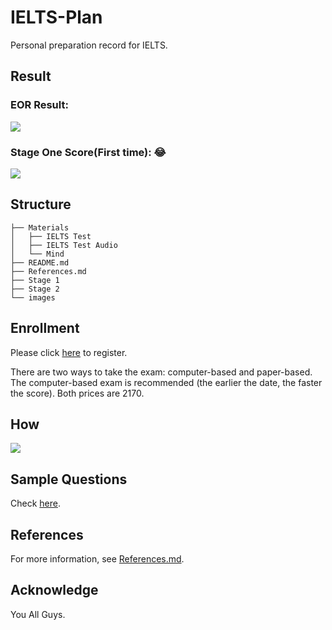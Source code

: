 # IELTS-Plan

Personal preparation record for IELTS.

## Result

### EOR Result:

![](https://github.com/i0Ek3/IELTS-Plan/blob/main/images/eor.jpg)

### Stage One Score(First time): 😂

![](https://github.com/i0Ek3/IELTS-Plan/blob/main/images/before.jpg)

## Structure

```Shell
├── Materials
│   ├── IELTS Test
│   ├── IELTS Test Audio
│   └── Mind
├── README.md
├── References.md
├── Stage 1
├── Stage 2
└── images
```

## Enrollment

Please click [here](https://ielts.neea.cn/?utm_source=chinaielts&utm_medium=banner&utm_campaign=chinaieltspromopilot&utm_id=chinaieltspromo&utm_term=chinaieltspromopilot&utm_content=chinaieltspromopilot) to register. 

There are two ways to take the exam: computer-based and paper-based. The computer-based exam is recommended (the earlier the date, the faster the score). Both prices are 2170.

## How

![](https://github.com/i0Ek3/IELTS-Plan/blob/main/images/how.jpg)

## Sample Questions

Check [here](https://www.chinaielts.org/guide/sample_questions.shtml).

## References

For more information, see [References.md](https://github.com/i0Ek3/yasi/blob/main/References.md).


## Acknowledge

You All Guys.
